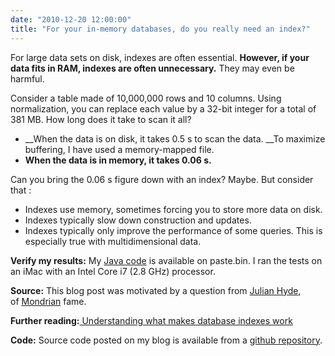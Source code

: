 ```yaml
---
date: "2010-12-20 12:00:00"
title: "For your in-memory databases, do you really need an index?"
---
```




For large data sets on disk, indexes are often essential. __However, if your data fits in RAM, indexes are often unnecessary.__ They may even be harmful.

Consider a table made of 10,000,000 rows and 10 columns. Using normalization, you can replace each value by a 32-bit integer for a total of 381 MB. How long does it take to scan it all?

- __When the data is on disk, it takes 0.5 s to scan the data. __To maximize buffering, I have used a memory-mapped file.
- __When the data is in memory, it takes 0.06 s.__


Can you bring the 0.06 s figure down with an index? Maybe. But consider that :

- Indexes use memory, sometimes forcing you to store more data on disk.
- Indexes typically slow down construction and updates.
- Indexes typically only improve the performance of some queries. This is especially true with multidimensional data.


__Verify my results:__ My [Java code](http://pastebin.com/zadfzb4p) is available on paste.bin. I ran the tests on an iMac with an Intel Core i7 (2.8 GHz) processor.

__Source:__ This blog post was motivated by a question from [Julian Hyde](https://julianhyde.blogspot.com/), of [Mondrian](http://sourceforge.net/projects/mondrian/) fame.

__Further reading:__[ Understanding what makes database indexes work](/lemire/blog/archives/2008/11/07/understanding-what-makes-database-indexes-really-work/)

__Code:__ Source code posted on my blog is available from a [github repository](https://github.com/lemire/Code-used-on-Daniel-Lemire-s-blog).

